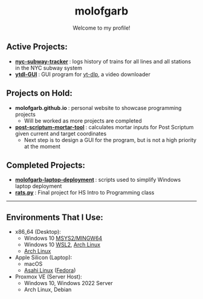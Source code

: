 <h1 align=center> molofgarb </h1>

<p align=center> Welcome to my profile! </p>

<h2> Active Projects: </h2>

<ul>
<li>
    <b>
        <a href="https://github.com/molofgarb/nyc-subway-tracker">nyc-subway-tracker</a>
    </b>
    : logs history of trains for all lines and all stations in the NYC subway system 
</li>
<li>
    <b>
        <a href="https://github.com/molofgarb/ytdl-GUI">ytdl-GUI</a>
    </b>
    : GUI program for <a href="https://github.com/yt-dlp/yt-dlp">yt-dlp</a>, a video downloader
</li>
</ul>

<h2> Projects on Hold: </h2>

<ul>
<li>
    <b>
        <a>molofgarb.github.io</a>
    </b>
    : personal website to showcase programming projects
    <ul>
        <li>Will be worked as more projects are completed</li>
    </ul>
</li>
<li>
    <b>
        <a href="https://github.com/molofgarb/post-scriptum-mortar-tool">post-scriptum-mortar-tool</a>
    </b>
    : calculates mortar inputs for Post Scriptum given current and target coordinates
    <ul>
        <li>Next step is to design a GUI for the program, but is not a high priority at the moment</li>
    </ul>
</li>
</ul>

<h2> Completed Projects: </h2>

<ul>
<li>
    <b>
        <a href="https://github.com/molofgarb/molofgarb-laptop-deployment">molofgarb-laptop-deployment</a>
    </b>
    : scripts used to simplify Windows laptop deployment
</li>
<li>
    <b>
        <a href="https://github.com/molofgarb/rats-py">rats.py</a>
    </b>
    : Final project for HS Intro to Programming class
</li>
</ul>    

<hr>

<h2> Environments That I Use: </h2>
<ul>
<li>
    x86_64 (Desktop):
    <ul>
        <li>Windows 10 <a href="https://www.msys2.org/">MSYS2/MINGW64</a></li>
        <li>Windows 10 <a href="https://learn.microsoft.com/en-us/windows/wsl/install">WSL2</a>, <a href="https://wiki.archlinux.org/title/Arch_Linux">Arch Linux</a></li>
        <li><a href="https://wiki.archlinux.org/title/Arch_Linux">Arch Linux</a></li>
    </ul>
</li>
    
    
<li>
    Apple Silicon (Laptop):
    <ul>
        <li>macOS</li>
        <li><a href="https://asahilinux.org/">Asahi Linux</a> (<a href="https://www.fedoraproject.org/">Fedora</a>)</li>
    </ul>
</li>

<li>
    Proxmox VE (Server Host):
    <ul>
        <li>Windows 10, Windows 2022 Server</li>
        <li>Arch Linux, Debian</li>
    </ul>
</li>

</ul>
